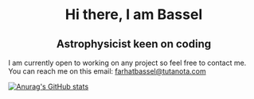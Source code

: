 <h1 align="center"> Hi there, I am Bassel </h1>
<h2 align="center"> Astrophysicist keen on coding </h2>

I am currently open to working on any project so feel free to contact me.
You can reach me on this email: farhatbassel@tutanota.com
<!--
**farhatbassel/farhatbassel** is a ✨ _special_ ✨ repository because its `README.md` (this file) appears on your GitHub profile.

Here are some ideas to get you started:

- 🔭 I’m currently working on ...
- 🌱 I’m currently learning ...
- 👯 I’m looking to collaborate on ...
- 🤔 I’m looking for help with ...
- 💬 Ask me about ...
- 📫 How to reach me: ...
- 😄 Pronouns: ...
- ⚡ Fun fact: ...
-->
[![Anurag's GitHub stats](https://github-readme-stats.vercel.app/api?username=farhatbassel)](https://github.com/anuraghazra/github-readme-stats)
